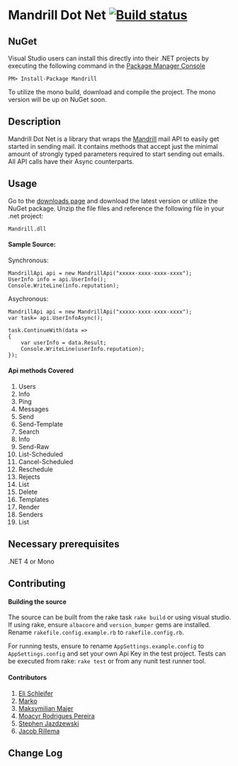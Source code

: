 # Mandrill Dot Net [![Build status](https://ci.appveyor.com/api/projects/status?id=5382p1nuei9ryx1f)](https://ci.appveyor.com/project/mandrill-dotnet)

## NuGet

Visual Studio users can install this directly into their .NET projects by executing the following command in the [Package Manager Console](http://docs.nuget.org/docs/start-here/using-the-package-manager-console)

    PM> Install-Package Mandrill

To utilize the mono build, download and compile the project. The mono version will be up on NuGet soon.

## Description

Mandrill Dot Net is a library that wraps the [Mandrill](http://mandrill.com/) mail API to easily get started in sending mail. It contains methods that
accept just the minimal amount of strongly typed parameters required to start sending out emails. All API calls have their Async counterparts.

## Usage

Go to the [downloads page](https://github.com/shawnmclean/Mandrill-dotnet/downloads) and download the latest version or utilize the NuGet package.
Unzip the file files and reference the following file in your .net project:

	Mandrill.dll

#### Sample Source:

Synchronous:

    MandrillApi api = new MandrillApi("xxxxx-xxxx-xxxx-xxxx");
    UserInfo info = api.UserInfo();
    Console.WriteLine(info.reputation);

Asychronous:

    MandrillApi api = new MandrillApi("xxxxx-xxxx-xxxx-xxxx");
    var task= api.UserInfoAsync();

    task.ContinueWith(data =>
    {
        var userInfo = data.Result;
        Console.WriteLine(userInfo.reputation);
    });

#### Api methods Covered

 1. Users
   1. Info
   2. Ping
 2. Messages
   1. Send
   2. Send-Template
   3. Search
   4. Info
   5. Send-Raw
   6. List-Scheduled
   7. Cancel-Scheduled
   8. Reschedule
 3. Rejects
   1. List
   2. Delete
 4. Templates
   1. Render
 5. Senders
   1. List
	
## Necessary prerequisites

.NET 4 or Mono

## Contributing

#### Building the source

The source can be built from the rake task `rake build` or using visual studio. If using rake, ensure `albacore`
and `version_bumper` gems are installed. Rename `rakefile.config.example.rb` to `rakefile.config.rb`. 

For running tests, ensure to rename `AppSettings.example.config` to `AppSettings.config` and 
set your own Api Key in the test project. Tests can be executed from rake: `rake test` or from any nunit test runner
tool.

#### Contributors

  1. [Eli Schleifer](https://github.com/EliSchleifer)
  2. [Marko](https://github.com/markokristian)
  3. [Maksymilian Majer](https://github.com/maksymilian-majer)
  4. [Moacyr Rodrigues Pereira](https://github.com/moacyr)
  5. [Stephen Jazdzewski](https://github.com/jazd)
  6. [Jacob Rillema](https://github.com/rillemjg)

## Change Log

